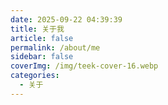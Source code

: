 ```yaml
---
date: 2025-09-22 04:39:39
title: 关于我
article: false
permalink: /about/me
sidebar: false
coverImg: /img/teek-cover-16.webp
categories:
  - 关于
---
```


<ClientOnly>
  <About />
</ClientOnly>
